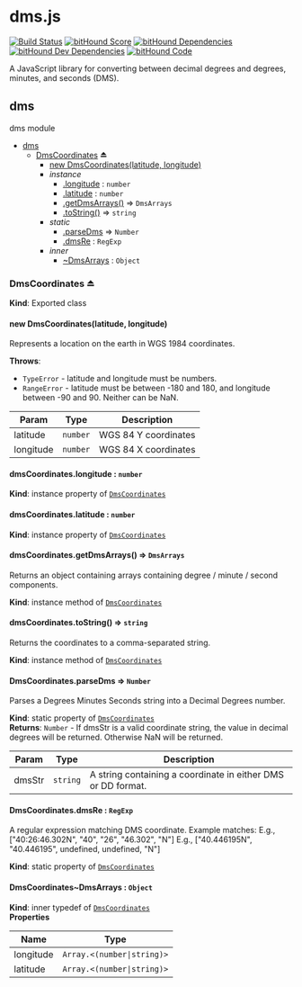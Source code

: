 dms.js
======

[![Build Status](https://travis-ci.org/WSDOT-GIS/dms-js.svg?branch=master)](https://travis-ci.org/WSDOT-GIS/dms-js)
[![bitHound Score](https://www.bithound.io/WSDOT-GIS/dms-js/badges/score.svg)](https://www.bithound.io/WSDOT-GIS/dms-js)
[![bitHound Dependencies](https://www.bithound.io/github/WSDOT-GIS/dms-js/badges/dependencies.svg)](https://www.bithound.io/github/WSDOT-GIS/dms-js/master/dependencies/npm)
[![bitHound Dev Dependencies](https://www.bithound.io/github/WSDOT-GIS/dms-js/badges/devDependencies.svg)](https://www.bithound.io/github/WSDOT-GIS/dms-js/master/dependencies/npm)
[![bitHound Code](https://www.bithound.io/github/WSDOT-GIS/dms-js/badges/code.svg)](https://www.bithound.io/github/WSDOT-GIS/dms-js)

A JavaScript library for converting between decimal degrees and degrees, minutes, and seconds (DMS).

<a name="module_dms"></a>

## dms
dms module


* [dms](#module_dms)
    * [DmsCoordinates](#exp_module_dms--DmsCoordinates) ⏏
        * [new DmsCoordinates(latitude, longitude)](#new_module_dms--DmsCoordinates_new)
        * _instance_
            * [.longitude](#module_dms--DmsCoordinates+longitude) : <code>number</code>
            * [.latitude](#module_dms--DmsCoordinates+latitude) : <code>number</code>
            * [.getDmsArrays()](#module_dms--DmsCoordinates+getDmsArrays) ⇒ <code>DmsArrays</code>
            * [.toString()](#module_dms--DmsCoordinates+toString) ⇒ <code>string</code>
        * _static_
            * [.parseDms](#module_dms--DmsCoordinates.parseDms) ⇒ <code>Number</code>
            * [.dmsRe](#module_dms--DmsCoordinates.dmsRe) : <code>RegExp</code>
        * _inner_
            * [~DmsArrays](#module_dms--DmsCoordinates..DmsArrays) : <code>Object</code>

<a name="exp_module_dms--DmsCoordinates"></a>

### DmsCoordinates ⏏
**Kind**: Exported class  
<a name="new_module_dms--DmsCoordinates_new"></a>

#### new DmsCoordinates(latitude, longitude)
Represents a location on the earth in WGS 1984 coordinates.

**Throws**:

- <code>TypeError</code> - latitude and longitude must be numbers.
- <code>RangeError</code> - latitude must be between -180 and 180, and longitude between -90 and 90. Neither can be NaN.


| Param | Type | Description |
| --- | --- | --- |
| latitude | <code>number</code> | WGS 84 Y coordinates |
| longitude | <code>number</code> | WGS 84 X coordinates |

<a name="module_dms--DmsCoordinates+longitude"></a>

#### dmsCoordinates.longitude : <code>number</code>
**Kind**: instance property of <code>[DmsCoordinates](#exp_module_dms--DmsCoordinates)</code>  
<a name="module_dms--DmsCoordinates+latitude"></a>

#### dmsCoordinates.latitude : <code>number</code>
**Kind**: instance property of <code>[DmsCoordinates](#exp_module_dms--DmsCoordinates)</code>  
<a name="module_dms--DmsCoordinates+getDmsArrays"></a>

#### dmsCoordinates.getDmsArrays() ⇒ <code>DmsArrays</code>
Returns an object containing arrays containing degree / minute / second components.

**Kind**: instance method of <code>[DmsCoordinates](#exp_module_dms--DmsCoordinates)</code>  
<a name="module_dms--DmsCoordinates+toString"></a>

#### dmsCoordinates.toString() ⇒ <code>string</code>
Returns the coordinates to a comma-separated string.

**Kind**: instance method of <code>[DmsCoordinates](#exp_module_dms--DmsCoordinates)</code>  
<a name="module_dms--DmsCoordinates.parseDms"></a>

#### DmsCoordinates.parseDms ⇒ <code>Number</code>
Parses a Degrees Minutes Seconds string into a Decimal Degrees number.

**Kind**: static property of <code>[DmsCoordinates](#exp_module_dms--DmsCoordinates)</code>  
**Returns**: <code>Number</code> - If dmsStr is a valid coordinate string, the value in decimal degrees will be returned. Otherwise NaN will be returned.  

| Param | Type | Description |
| --- | --- | --- |
| dmsStr | <code>string</code> | A string containing a coordinate in either DMS or DD format. |

<a name="module_dms--DmsCoordinates.dmsRe"></a>

#### DmsCoordinates.dmsRe : <code>RegExp</code>
A regular expression matching DMS coordinate.Example matches:E.g., ["40:26:46.302N", "40", "26", "46.302", "N"]E.g., ["40.446195N", "40.446195", undefined, undefined, "N"]

**Kind**: static property of <code>[DmsCoordinates](#exp_module_dms--DmsCoordinates)</code>  
<a name="module_dms--DmsCoordinates..DmsArrays"></a>

#### DmsCoordinates~DmsArrays : <code>Object</code>
**Kind**: inner typedef of <code>[DmsCoordinates](#exp_module_dms--DmsCoordinates)</code>  
**Properties**

| Name | Type |
| --- | --- |
| longitude | <code>Array.&lt;(number\|string)&gt;</code> | 
| latitude | <code>Array.&lt;(number\|string)&gt;</code> | 

